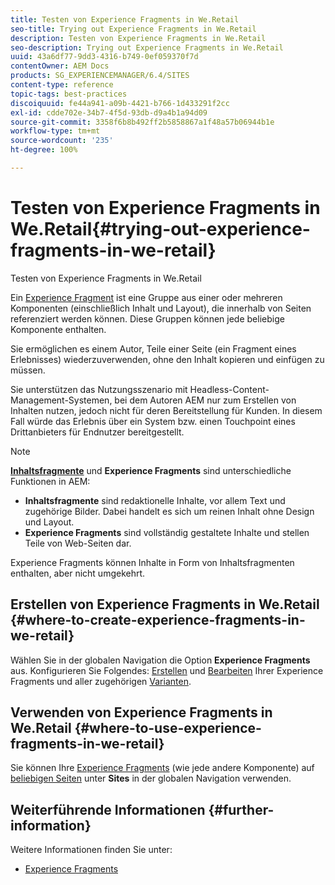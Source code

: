 ```yaml
---
title: Testen von Experience Fragments in We.Retail
seo-title: Trying out Experience Fragments in We.Retail
description: Testen von Experience Fragments in We.Retail
seo-description: Trying out Experience Fragments in We.Retail
uuid: 43a6df77-9dd3-4316-b749-0ef059370f7d
contentOwner: AEM Docs
products: SG_EXPERIENCEMANAGER/6.4/SITES
content-type: reference
topic-tags: best-practices
discoiquuid: fe44a941-a09b-4421-b766-1d433291f2cc
exl-id: cdde702e-34b7-4f5d-93db-d9a4b1a94d09
source-git-commit: 3358f6b8b492ff2b5858867a1f48a57b06944b1e
workflow-type: tm+mt
source-wordcount: '235'
ht-degree: 100%

---
```


# Testen von Experience Fragments in We.Retail{#trying-out-experience-fragments-in-we-retail}

Testen von Experience Fragments in We.Retail

Ein [Experience Fragment](/help/sites-authoring/experience-fragments.md) ist eine Gruppe aus einer oder mehreren Komponenten (einschließlich Inhalt und Layout), die innerhalb von Seiten referenziert werden können. Diese Gruppen können jede beliebige Komponente enthalten.

Sie ermöglichen es einem Autor, Teile einer Seite (ein Fragment eines Erlebnisses) wiederzuverwenden, ohne den Inhalt kopieren und einfügen zu müssen.

Sie unterstützen das Nutzungsszenario mit Headless-Content-Management-Systemen, bei dem Autoren AEM nur zum Erstellen von Inhalten nutzen, jedoch nicht für deren Bereitstellung für Kunden. In diesem Fall würde das Erlebnis über ein System bzw. einen Touchpoint eines Drittanbieters für Endnutzer bereitgestellt.

>[!NOTE]
>
>**[Inhaltsfragmente](/help/sites-developing/we-retail-content-fragments.md)** und **Experience Fragments** sind unterschiedliche Funktionen in AEM:
>
>* **Inhaltsfragmente** sind redaktionelle Inhalte, vor allem Text und zugehörige Bilder. Dabei handelt es sich um reinen Inhalt ohne Design und Layout.
>* **Experience Fragments** sind vollständig gestaltete Inhalte und stellen Teile von Web-Seiten dar.
>
>Experience Fragments können Inhalte in Form von Inhaltsfragmenten enthalten, aber nicht umgekehrt.

## Erstellen von Experience Fragments in We.Retail {#where-to-create-experience-fragments-in-we-retail}

Wählen Sie in der globalen Navigation die Option **Experience Fragments** aus. Konfigurieren Sie Folgendes: [Erstellen](/help/sites-authoring/experience-fragments.md#creating-an-experience-fragment) und [Bearbeiten](/help/sites-authoring/experience-fragments.md#editing-your-experience-fragment) Ihrer Experience Fragments und aller zugehörigen [Varianten](/help/sites-authoring/experience-fragments.md#creating-an-experience-fragment-variation).

## Verwenden von Experience Fragments in We.Retail {#where-to-use-experience-fragments-in-we-retail}

Sie können Ihre [Experience Fragments](/help/sites-authoring/experience-fragments.md#using-your-experience-fragment) (wie jede andere Komponente) auf [beliebigen Seiten](/help/sites-authoring/editing-content.md) unter **Sites** in der globalen Navigation verwenden.

## Weiterführende Informationen {#further-information}

Weitere Informationen finden Sie unter:

* [Experience Fragments ](/help/sites-authoring/experience-fragments.md)
